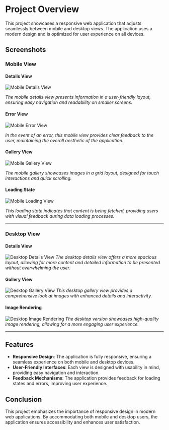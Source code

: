 # Project Overview

This project showcases a responsive web application that adjusts seamlessly between mobile and desktop views. The application uses a modern design and is optimized for user experience on all devices.

## Screenshots

### Mobile View

#### Details View
![Mobile Details View](https://github.com/brueqlv/Assets1/blob/master/Assets1/Images/tMobileDetails.png)

*The mobile details view presents information in a user-friendly layout, ensuring easy navigation and readability on smaller screens.*

#### Error View
![Mobile Error View](https://github.com/brueqlv/Assets1/blob/master/Assets1/Images/tMobileError.png)

*In the event of an error, this mobile view provides clear feedback to the user, maintaining the overall aesthetic of the application.*

#### Gallery View
![Mobile Gallery View](https://github.com/brueqlv/Assets1/blob/master/Assets1/Images/tMobileGallery.png)

*The mobile gallery showcases images in a grid layout, designed for touch interactions and quick scrolling.*

#### Loading State
![Mobile Loading View](https://github.com/brueqlv/Assets1/blob/master/Assets1/Images/tMobileLoading.png)

*This loading state indicates that content is being fetched, providing users with visual feedback during data loading processes.*

---

### Desktop View

#### Details View
![Desktop Details View](https://github.com/brueqlv/Assets1/blob/master/Assets1/Images/tPCDetails.png)
*The desktop details view offers a more spacious layout, allowing for more content and detailed information to be presented without overwhelming the user.*

#### Gallery View
![Desktop Gallery View](https://github.com/brueqlv/Assets1/blob/master/Assets1/Images/tPCGallery.png)
*This desktop gallery view provides a comprehensive look at images with enhanced details and interactivity.*

#### Image Rendering
![Desktop Image Rendering](https://github.com/brueqlv/Assets1/blob/master/Assets1/Images/tPCImgRendering.png)
*The desktop version showcases high-quality image rendering, allowing for a more engaging user experience.*

---

## Features

- **Responsive Design**: The application is fully responsive, ensuring a seamless experience on both mobile and desktop devices.
- **User-Friendly Interfaces**: Each view is designed with usability in mind, providing easy navigation and interaction.
- **Feedback Mechanisms**: The application provides feedback for loading states and errors, improving user experience.

## Conclusion

This project emphasizes the importance of responsive design in modern web applications. By accommodating both mobile and desktop users, the application ensures accessibility and enhances user satisfaction.
